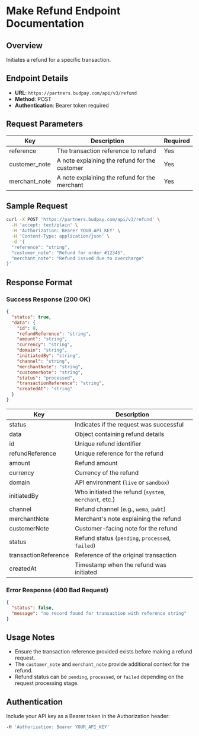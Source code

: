 # Make Refund Endpoint Documentation

## Overview
Initiates a refund for a specific transaction.

## Endpoint Details
- **URL**: `https://partners.budpay.com/api/v3/refund`
- **Method**: POST
- **Authentication**: Bearer token required

## Request Parameters

| Key            | Description                                      | Required |
|---------------|--------------------------------------------------|----------|
| reference     | The transaction reference to refund             | Yes      |
| customer_note | A note explaining the refund for the customer   | Yes      |
| merchant_note | A note explaining the refund for the merchant   | Yes      |

## Sample Request
```bash
curl -X POST 'https://partners.budpay.com/api/v3/refund' \
  -H 'accept: text/plain' \
  -H 'Authorization: Bearer YOUR_API_KEY' \
  -H 'Content-Type: application/json' \
  -d '{
  "reference": "string",
  "customer_note": "Refund for order #12345",
  "merchant_note": "Refund issued due to overcharge"
}'
```

## Response Format

### Success Response (200 OK)
```json
{
  "status": true,
  "data": {
    "id": 0,
    "refundReference": "string",
    "amount": "string",
    "currency": "string",
    "domain": "string",
    "initiatedBy": "string",
    "channel": "string",
    "merchantNote": "string",
    "customerNote": "string",
    "status": "processed",
    "transactionReference": "string",
    "createdAt": "string"
  }
}
```

| Key                 | Description                                         |
|---------------------|-----------------------------------------------------|
| status             | Indicates if the request was successful             |
| data               | Object containing refund details                     |
| id                 | Unique refund identifier                            |
| refundReference    | Unique reference for the refund                     |
| amount             | Refund amount                                       |
| currency           | Currency of the refund                              |
| domain            | API environment (`live` or `sandbox`)                |
| initiatedBy        | Who initiated the refund (`system`, `merchant`, etc.) |
| channel            | Refund channel (e.g., `wema`, `pwbt`)               |
| merchantNote       | Merchant's note explaining the refund               |
| customerNote       | Customer-facing note for the refund                 |
| status             | Refund status (`pending`, `processed`, `failed`)    |
| transactionReference | Reference of the original transaction              |
| createdAt          | Timestamp when the refund was initiated             |

### Error Response (400 Bad Request)
```json
{
  "status": false,
  "message": "no record found for transaction with reference string"
}
```

## Usage Notes
- Ensure the transaction reference provided exists before making a refund request.
- The `customer_note` and `merchant_note` provide additional context for the refund.
- Refund status can be `pending`, `processed`, or `failed` depending on the request processing stage.

## Authentication
Include your API key as a Bearer token in the Authorization header:
```bash
-H 'Authorization: Bearer YOUR_API_KEY'
```

